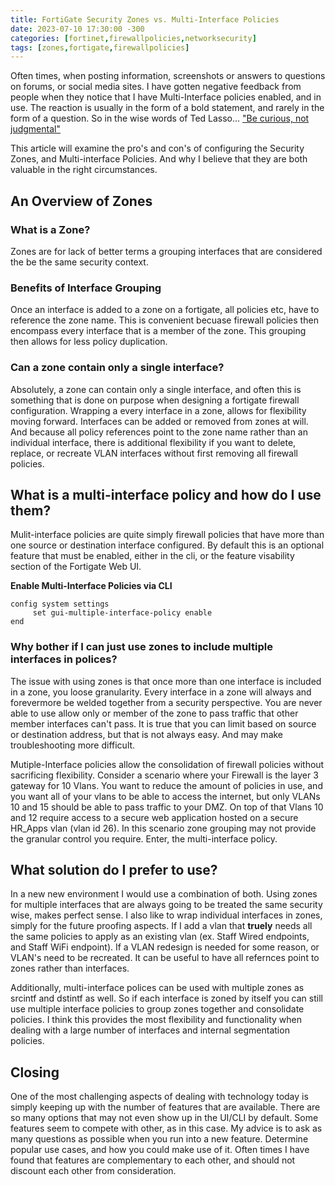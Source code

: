 ```yaml
---
title: FortiGate Security Zones vs. Multi-Interface Policies
date: 2023-07-10 17:30:00 -300
categories: [fortinet,firewallpolicies,networksecurity]
tags: [zones,fortigate,firewallpolicies] 
---
```


Often times, when posting information, screenshots or answers to questions on forums, or social media sites. I have gotten negative feedback from people when they notice that I have Multi-Interface policies enabled, and in use. The reaction is usually in the form of a bold statement, and rarely in the form of a question.  So in the wise words of Ted Lasso... ["Be curious, not judgmental"](https://www.youtube.com/watch?v=oZ4YSXv6Xkg)

This article will examine the pro's and con's of configuring the Security Zones, and Multi-interface Policies.  And why I believe that they are both valuable in the right circumstances.

## An Overview of Zones
### What is a Zone?
Zones are for lack of better terms a grouping interfaces that are considered the be the same security context.

### Benefits of Interface Grouping
Once an interface is added to a zone on a fortigate, all policies etc, have to reference the zone name.  This is convenient becuase firewall policies then encompass every interface that is a member of the zone. This grouping then allows for less policy duplication.

### Can a zone contain only a single interface?
Absolutely, a zone can contain only a single interface, and often this is something that is done on purpose when designing a fortigate firewall configuration. Wrapping a every interface in a zone, allows for flexibility moving forward.  Interfaces can be added or removed from zones at will. And because all policy references point to the zone name rather than an individual interface, there is additional flexibility if you want to delete, replace, or recreate VLAN interfaces without first removing all firewall policies.

## What is a multi-interface policy and how do I use them?

Mulit-interface policies are quite simply firewall policies that have more than one source or destination interface configured.  By default this is an optional feature that must be enabled, either in the cli, or the feature visability section of the Fortigate Web UI.

**Enable Multi-Interface Policies via CLI**
```console
config system settings
     set gui-multiple-interface-policy enable
end
```
### Why bother if I can just use zones to include multiple interfaces in polices?
The issue with using zones is that once more than one interface is included in a zone, you loose granularity.  Every interface in a zone will always and forevermore be welded together from a security perspective.  You are never able to use allow only or member of the zone to pass traffic that other member interfaces can't pass.  It is true that you can limit based on source or destination address, but that is not always easy.  And may make troubleshooting more difficult.

Mutiple-Interface policies allow the consolidation of firewall policies without sacrificing flexibility.
Consider a scenario where your Firewall is the layer 3 gateway for 10 Vlans. You want to reduce the amount of policies in use, and you want all of your vlans to be able to access the internet, but only VLANs 10 and 15 should be able to pass traffic to your DMZ.  On top of that Vlans 10 and 12 require access to a secure web application hosted on a secure HR_Apps vlan (vlan id 26).  In this scenario zone grouping may not provide the granular control you require.  Enter, the multi-interface policy.

## What solution do I prefer to use?
In a new new environment I would use a combination of both. 
Using zones for multiple interfaces that are always going to be treated the same security wise, makes perfect sense. I also like to wrap individual interfaces in zones, simply for the future proofing aspects.  If I add a vlan that **truely** needs all the same policies to apply as an existing vlan (ex. Staff Wired endpoints, and Staff WiFi endpoint). If a VLAN redesign is needed for some reason, or VLAN's need to be recreated. It can be useful to have all refernces point to zones rather than interfaces.

Additionally, multi-interface polices can be used with multiple zones as srcintf and dstintf as well.  So if each interface is zoned by itself you can still use multiple interface policies to group zones together and consolidate policies.  I think this provides the most flexibility and functionality when dealing with a large number of interfaces and internal segmentation policies.

## Closing

One of the most challenging aspects of dealing with technology today is simply keeping up with the number of features that are available.  There are so many options that may not even show up in the UI/CLI by default. Some features seem to compete with other, as in this case.  My advice is to ask as many questions as possible when you run into a new feature.  Determine popular use cases, and how you could make use of it. Often times I have found that features are complementary to each other, and should not discount each other from consideration.

